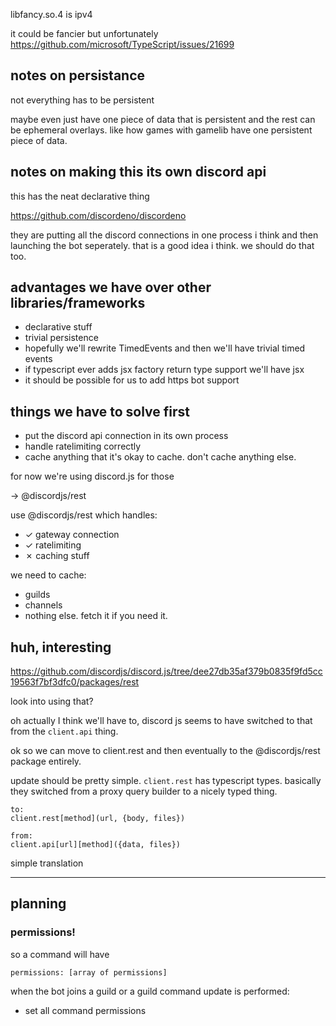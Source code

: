 libfancy.so.4 is ipv4

it could be fancier but unfortunately https://github.com/microsoft/TypeScript/issues/21699

## notes on persistance

not everything has to be persistent

maybe even just have one piece of data that is persistent and the rest can be
ephemeral overlays. like how games with gamelib have one persistent piece of data.

## notes on making this its own discord api

this has the neat declarative thing

https://github.com/discordeno/discordeno

they are putting all the discord connections in one process i think and then launching
the bot seperately. that is a good idea i think. we should do that too.

## advantages we have over other libraries/frameworks

- declarative stuff
- trivial persistence
- hopefully we'll rewrite TimedEvents and then we'll have trivial timed events
- if typescript ever adds jsx factory return type support we'll have jsx
- it should be possible for us to add https bot support

## things we have to solve first

- put the discord api connection in its own process
- handle ratelimiting correctly
- cache anything that it's okay to cache. don't cache anything else.

for now we're using discord.js for those

→ @discordjs/rest

use @discordjs/rest which handles:

- ✓ gateway connection
- ✓ ratelimiting
- ✗ caching stuff

we need to cache:

- guilds
- channels
- nothing else. fetch it if you need it.

## huh, interesting

https://github.com/discordjs/discord.js/tree/dee27db35af379b0835f9fd5cc19563f7bf3dfc0/packages/rest

look into using that?

oh actually I think we'll have to, discord js seems to have switched to that from
the `client.api` thing.

ok so we can move to client.rest and then eventually to the @discordjs/rest package entirely.

update should be pretty simple. `client.rest` has typescript types. basically they switched
from a proxy query builder to a nicely typed thing.

```
to:
client.rest[method](url, {body, files})

from:
client.api[url][method]({data, files})
```

simple translation

---

## planning

### permissions!

so a command will have

```
permissions: [array of permissions]
```

when the bot joins a guild or a guild command update is performed:

- set all command permissions
